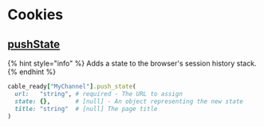# Cookies

## [pushState](https://developer.mozilla.org/en-US/docs/Web/API/History/pushState)

{% hint style="info" %}
Adds a state to the browser's session history stack.
{% endhint %}

```ruby
cable_ready["MyChannel"].push_state(
  url:   "string", # required - The URL to assign
  state: {},       # [null] - An object representing the new state
  title: "string"  # [null] The page title
)
```

